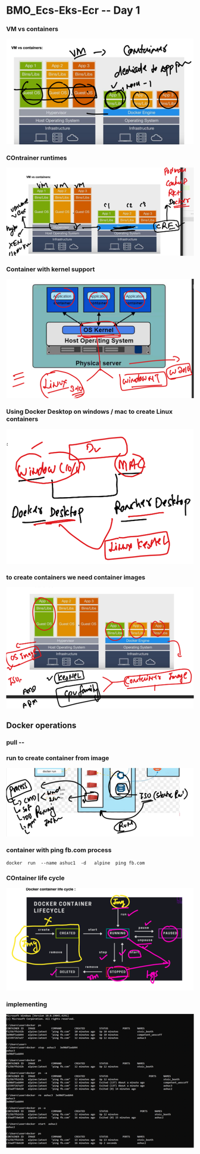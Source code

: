 # BMO_Ecs-Eks-Ecr -- Day 1

### VM vs containers 

<img src="vmc.png">

### COntrainer runtimes 

<img src="cre.png">

### Container with kernel support 

<img src="cre1.png">

### Using Docker Desktop on windows / mac to create Linux containers

<img src="lxc.png">

### to create containers we need container images 

<img src="img1.png">

## Docker operations 

### pull --

### run to create container from image 

<img src="cont1.png">

### container with ping fb.com process

```
docker  run  --name ashuc1  -d   alpine  ping fb.com 
```

### COntainer life cycle 

<img src="life.png">

### implementing 

<img src="imp.png">

